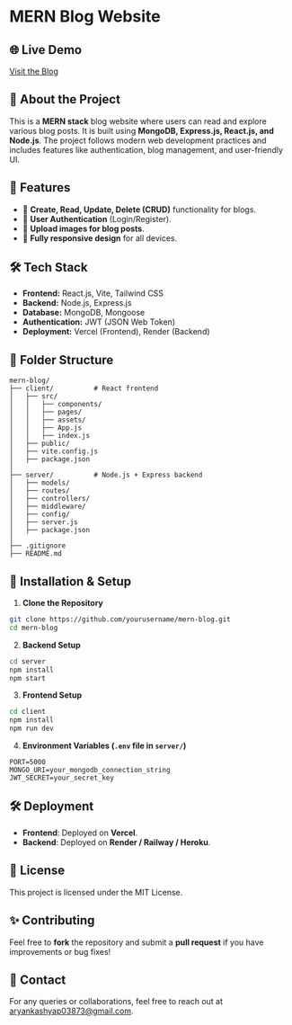 # MERN Blog Website

## 🌐 Live Demo
[Visit the Blog](https://blog-web-0231.vercel.app/)

## 📌 About the Project
This is a **MERN stack** blog website where users can read and explore various blog posts. It is built using **MongoDB, Express.js, React.js, and Node.js**. The project follows modern web development practices and includes features like authentication, blog management, and user-friendly UI.

## 🚀 Features
- 📝 **Create, Read, Update, Delete (CRUD)** functionality for blogs.
- 🔐 **User Authentication** (Login/Register).
- 📸 **Upload images for blog posts**.
- 📱 **Fully responsive design** for all devices.

## 🛠️ Tech Stack
- **Frontend:** React.js, Vite, Tailwind CSS
- **Backend:** Node.js, Express.js
- **Database:** MongoDB, Mongoose
- **Authentication:** JWT (JSON Web Token)
- **Deployment:** Vercel (Frontend), Render (Backend)

## 📂 Folder Structure
```
mern-blog/
├── client/          # React frontend
│   ├── src/
│   │   ├── components/
│   │   ├── pages/
│   │   ├── assets/
│   │   ├── App.js
│   │   ├── index.js
│   ├── public/
│   ├── vite.config.js
│   ├── package.json
│
├── server/          # Node.js + Express backend
│   ├── models/
│   ├── routes/
│   ├── controllers/
│   ├── middleware/
│   ├── config/
│   ├── server.js
│   ├── package.json
│
├── .gitignore
├── README.md
```

## 🔧 Installation & Setup
1. **Clone the Repository**
```sh
git clone https://github.com/yourusername/mern-blog.git
cd mern-blog
```
2. **Backend Setup**
```sh
cd server
npm install
npm start
```
3. **Frontend Setup**
```sh
cd client
npm install
npm run dev
```
4. **Environment Variables (`.env` file in `server/`)**
```env
PORT=5000
MONGO_URI=your_mongodb_connection_string
JWT_SECRET=your_secret_key
```

## 🛠 Deployment
- **Frontend**: Deployed on **Vercel**.
- **Backend**: Deployed on **Render / Railway / Heroku**.

## 📜 License
This project is licensed under the MIT License.

## ✨ Contributing
Feel free to **fork** the repository and submit a **pull request** if you have improvements or bug fixes!

## 📩 Contact
For any queries or collaborations, feel free to reach out at [aryankashyap03873@gmail.com](mailto:aryankashyap03873@gmail.com).

